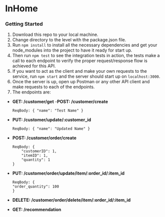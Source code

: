 # InHome

### Getting Started

1. Download this repo to your local machine.
2. Change directory to the level with the package.json file.
3. Run ```npm install``` to install all the necessary dependencies and get your node_modules into the project to have it ready for start up.
4. Then run ```npm test``` to see the integration tests in action, the tests make a call to each endpoint to verify the proper request/response flow is achieved for this API.
5. If you want to act as the client and make your own requests to the service, run ```npm start``` and the server should start up on ```localhost:3000```. 
6. Once the server is up, open up Postman or any other API client and make requests to each of the endpoints.
7. The endpoints are: 

- **GET: /customer/get**
-**POST: /customer/create** 

    ```
    ReqBody: { "name": "Test Name" } 
    ``` 
- **PUT: /customer/update/:customer_id** 
    ```
    ReqBody: { "name": "Updated Name" } 
    ``` 
    
- **POST: /customer/order/create** 
    ```
    ReqBody: {
        "customerID": 1,
        "itemID": 1,
        "quantity": 1
    } 
    ```
- **PUT: /customer/order/update/item/:order_id/:item_id** 
    ```
    ReqBody: {
    "order_quantity": 100
    }
    ```
- **DELETE: /customer/order/delete/item/:order_id/:item_id** 
- **GET: /recommendation**
